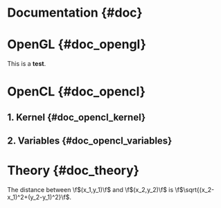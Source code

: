 
# Documentation {#doc}

# OpenGL {#doc_opengl}
This is a **test**.

# OpenCL {#doc_opencl}
## 1. Kernel {#doc_opencl_kernel}
## 2. Variables {#doc_opencl_variables}

# Theory {#doc_theory}
The distance between \f$(x_1,y_1)\f$ and \f$(x_2,y_2)\f$ is
  \f$\sqrt{(x_2-x_1)^2+(y_2-y_1)^2}\f$.
